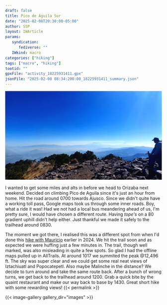 ```yaml
---
draft: false
title: Pico de Águila Sur
date: "2025-02-08T20:30:00-05:00"
author: SSP
layout: IWArticle
params:
   syndication:
      fediverse: ""
   IWkind: macro
categories: ["hiking"]
tags: ["macro", "hiking"] 
tootid: ""
gpxFile: "activity_18225931411.gpx"
jsonFile: "2025-02-08 08:34:200:00_18225931411_summary.json"
---
```

![](images/Imagepipe_7.jpg)

I wanted to get some miles and alts in before we head to Orizaba next weekend. Decided on climbing Pico de Aguila since it's just an hour from home. Hit the road around 0700 towards Ajusco. Since we didn't quite have a working toll pass, Google maps took us through some inner roads. Boy, what a ride it was! Had we not had a local bus meandering ahead of us, I'm pretty sure, I would have chosen a different route. Having *tope's* on a 80 gradient uphill didn't help either. Just thankful we made it safely to the trailhead around 0830.

The moment we got there, I realised this was a different spot from when I'd done this [hike with Mauricio](https://srikanthperinkulam.com/2024/04/14/pico-de-%C3%A1guila/) earlier in 2024. We hit the trail soon and as expected we were huffing just a few minutes in. The trail, though well marked, was also misleading in quite a few spots. So glad I had the offline maps pulled up in AllTrails. At around 1017 we summited the peak @12,496 ft. The sky was super clear and we could get some real neat views of Iztachiuatl and Popocatepetl. Also maybe Malinche in the distance? We decide to turn around and take the same route back. After a bunch of wrong turns, we get back to the trailhead around 1200. Grab a quick bite by the quaint restaurant and make our way back to base by 1430. Great short hike with some rewarding views! {{< permalink >}} 

{{< image-gallery gallery_dir="images" >}}

 